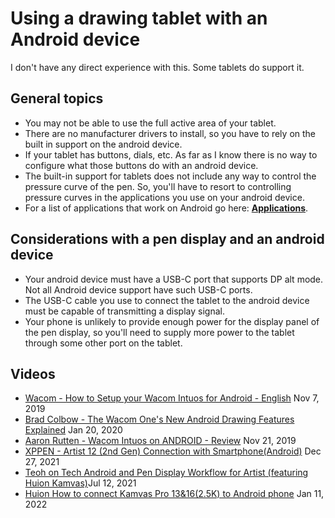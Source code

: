 # Using a drawing tablet with an Android device

I don't have any direct experience with this. Some tablets do support it.

## General topics

* You may not be able to use the full active area of your tablet.
* There are no manufacturer drivers to install, so you have to rely on the built in support on the android device.
* If your tablet has buttons, dials, etc. As far as I know there is no way to configure what those buttons do with an android device.
* The built-in support for tablets does not include any way to control the pressure curve of the pen. So, you'll have to resort to controlling pressure curves in the applications you use on your android device.
* For a list of applications that work on Android go here: [**Applications**](../../applications/).

## Considerations with a pen display and an android device

* Your android device must have a USB-C port that supports DP alt mode. Not all Android device support have such USB-C ports.
* The USB-C cable you use to connect the tablet to the android device must be capable of transmitting a display signal.
* Your phone is unlikely to provide enough power for the display panel of the pen display, so you'll need to supply more power to the tablet through some other port on the tablet.

## Videos

* [Wacom - How to Setup your Wacom Intuos for Android - English](https://www.youtube.com/watch?v=JFTjUCiEy1s) Nov 7, 2019
* [Brad Colbow - The Wacom One's New Android Drawing Features Explained](https://youtu.be/qF6cyT0bq8g) Jan 20, 2020
* [Aaron Rutten - Wacom Intuos on ANDROID - Review](https://www.youtube.com/watch?v=tMWwTuNO\_7A) Nov 21, 2019
* [XPPEN - Artist 12 (2nd Gen) Connection with Smartphone(Android)](https://www.youtube.com/watch?v=Q11XAvbirtQ) Dec 27, 2021
* [Teoh on Tech Android and Pen Display Workflow for Artist (featuring Huion Kamvas)](https://www.youtube.com/watch?v=VCalf9rbQ9U)Jul 12, 2021
* [Huion How to connect Kamvas Pro 13&16(2.5K) to Android phone](https://www.youtube.com/watch?v=8y-Dfp3AApc) Jan 11, 2022
